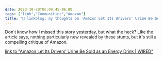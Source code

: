 ```yaml
---
date: 2023-10-20T06:09:45-06:00
tags: ["link","Communities","Amazon"]
title: "🔗 linkblog: my thoughts on 'Amazon Let Its Drivers’ Urine Be Sold as an Energy Drink | WIRED'"
---
```

Don't know how I missed this story yesterday, but what the heck? Like the article says, nothing particularly new revealed by these stunts, but it's still a compelling critique of Amazon.

[link to "Amazon Let Its Drivers’ Urine Be Sold as an Energy Drink | WIRED"](https://www.wired.com/story/amazon-let-its-drivers-urine-be-sold-as-an-energy-drink/)